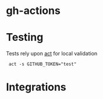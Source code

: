 # gh-actions


# Testing

Tests rely upon [act](https://github.com/nektos/act) for local validation

```
 act -s GITHUB_TOKEN="test"
 ```

# Integrations

